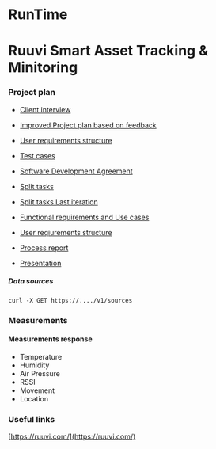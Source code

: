 # RunTime
# Ruuvi Smart Asset Tracking & Minitoring

### Project plan 

- [Client interview]()
- [Improved Project plan based on feedback]()
- [User requirements structure]()
- [Test cases]() 
- [Software Development Agreement]()


- [Split tasks]()
- [Split tasks Last iteration]()


- [Functional requirements and Use cases]()
- [User reqiurements structure]()

- [Process report]()
- [Presentation]()



##### Data sources

```
curl -X GET https://..../v1/sources
```

### Measurements

#### Measurements response

- Temperature
- Humidity
- Air Pressure
- RSSI
- Movement
- Location

### Useful links

[https://ruuvi.com/](https://ruuvi.com/)
